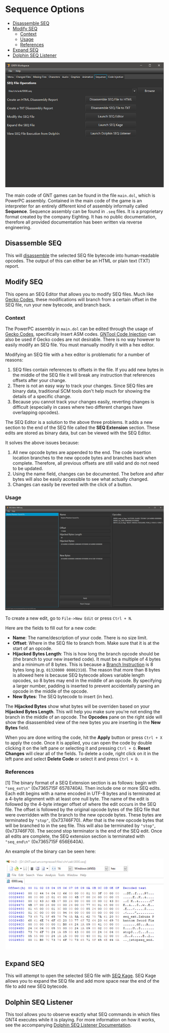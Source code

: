 # Sequence Options

- [Disassemble SEQ](#disassemble-seq)
- [Modify SEQ](#modify-seq)
  - [Context](#context)
  - [Usage](#usage)
  - [References](#references)
- [Expand SEQ](#expand-seq)
- [Dolphin SEQ Listener](#dolphin-seq-listener)

![Sequence](/docs/sequence.png?raw=true "Sequence")

The main code of GNT games can be found in the file `main.dol`, which is PowerPC assembly. Contained in the main code of the game is an interpreter for an entirely different kind of assembly informally called **Sequence**. Sequence assembly can be found in `.seq` files. It is a proprietary format created by the company Eighting. It has no public documentation, therefore all provided documentation has been written via reverse engineering.

## Disassemble SEQ

This will [disassemble](https://en.wikipedia.org/wiki/Disassembler) the selected SEQ file bytecode into human-readable opcodes. The output of this can either be an HTML or plain text (TXT) report.

## Modify SEQ

This opens an SEQ Editor that allows you to modify SEQ files. Much like [Gecko Codes](https://github.com/NicholasMoser/Naruto-GNT-Modding/blob/master/general/docs/guides/gecko_codetype_documentation.md), these modifications will branch from a certain offset in the SEQ file, run your new bytecode, and branch back.

### Context

The PowerPC assembly in `main.dol` can be edited through the usage of [Gecko Codes](https://github.com/NicholasMoser/Naruto-GNT-Modding/blob/master/general/docs/guides/gecko_codetype_documentation.md), specifically Insert ASM codes. [GNTool Code Injection](/docs/code_injection.md) can also be used if Gecko codes are not desirable. There is no way however to easily modify an SEQ file. You must manually modify it with a hex editor.

Modifying an SEQ file with a hex editor is problematic for a number of reasons:

1. SEQ files contain references to offsets in the file. If you add new bytes in the middle of the SEQ file it will break any instruction that references offsets after your change.
2. There is not an easy way to track your changes. Since SEQ files are binary data, traditional SCM tools don't help much for showing the details of a specific change.
3. Because you cannot track your changes easily, reverting changes is difficult (especially in cases where two different changes have overlapping opcodes).

The SEQ Editor is a solution to the above three problems. It adds a new section to the end of the SEQ file called the **SEQ Extension** section. These edits are stored as binary data, but can be viewed with the SEQ Editor.

It solves the above issues because:

1. All new opcode bytes are appended to the end. The code insertion location branches to the new opcode bytes and branches back when complete. Therefore, all previous offsets are still valid and do not need to be updated.
2. Using the name field, changes can be documented. The before and after bytes will also be easily accessible to see what actually changed.
3. Changes can easily be reverted with the click of a button.


### Usage

![SEQ Editor](/docs/seqeditor.png?raw=true "SEQ Editor")

To create a new edit, go to `File->New Edit` or press `Ctrl + N`.

Here are the fields to fill out for a new code:

- **Name**: The name/description of your code. There is no size limit.
- **Offset**: Where in the SEQ file to branch from. Make sure that it is at the start of an opcode.
- **Hijacked Bytes Length**: This is how long the branch opcode should be (the branch to your new inserted code). It must be a multiple of 4 bytes and a minimum of 8 bytes. This is because a [Branch Instruction](https://github.com/NicholasMoser/Naruto-GNT-Modding/blob/master/gnt4/docs/guides/opcode_group/01.md#0132---b) is 8 bytes long (e.g. `01320000 00002310`). The reason that more than 8 bytes is allowed here is because SEQ bytecode allows variable length opcodes, so 8 bytes may end in the middle of an opcode. By specifying a larger number, padding is inserted to prevent accidentally parsing an opcode in the middle of the opcode.
- **New Bytes**: The SEQ bytecode to insert (in hex).

The **Hijacked Bytes** show what bytes will be overriden based on your **Hijacked Bytes Length**. This will help you make sure you're not ending the branch in the middle of an opcode. The **Opcodes** pane on the right side will show the disassembled view of the new bytes you are inserting in the **New Bytes** field.

When you are done writing the code, hit the **Apply** button or press `Ctrl + X` to apply the code. Once it is applied, you can open the code by double clicking it on the left pane or selecting it and pressing `Ctrl + O`. **Reset Changes** will clear all of the fields. To delete a code, right click on it in the left pane and select **Delete Code** or select it and press `Ctrl + D`.

### References

[1] The binary format of a SEQ Extension section is as follows: begin with `"seq_ext\n"` (0x7365715F 6578740A). Then include one or more SEQ edits. Each edit begins with a name encoded in UTF-8 bytes and is terminated at a 4-byte alignment with at least one null byte. The name of the edit is followed by the 4-byte integer offset of where the edit occurs in the SEQ file. The offset is followed by the original opcode bytes of the SEQ file that were overridden with the branch to the new opcode bytes. These bytes are terminated by `"stop"`, (0x73746F70). After that is the new opcode bytes that will be branched to in the seq file. This will also be terminated by `"stop"`, (0x73746F70). The second stop terminator is the end of the SEQ edit. Once all edits are complete, the SEQ extension section is terminated with `"seq_end\n"` (0x7365715F 656E640A).

An example of the binary can be seen here:

![SEQ Extension](/docs/seqext.png?raw=true "SEQ Editor")

## Expand SEQ

This will attempt to open the selected SEQ file with [SEQ Kage](https://github.com/mitchellhumphrey/seq-kage/releases). SEQ Kage allows you to expand the SEQ file and add more space near the end of the file to add new SEQ bytecode.

## Dolphin SEQ Listener

This tool allows you to observe exactly what SEQ commands in which files GNT4 executes while it is playing. For more information on how it works, see the accompanying [Dolphin SEQ Listener Documentation](/docs/seq_listener.md).

